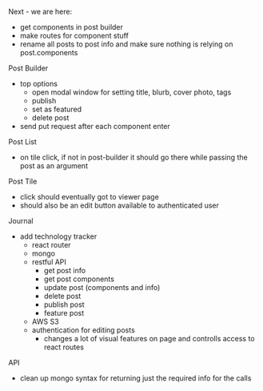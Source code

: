 Next - we are here:
- get components in post builder
- make routes for component stuff
- rename all posts to post info and make sure nothing is relying on post.components

Post Builder
- top options
  - open modal window for setting title, blurb, cover photo, tags
  - publish
  - set as featured
  - delete post
- send put request after each component enter

Post List
- on tile click, if not in post-builder it should go there while passing the post as an argument

Post Tile
- click should eventually got to viewer page
- should also be an edit button available to authenticated user

Journal
- add technology tracker
  - react router
  - mongo
  - restful API
    - get post info
    - get post components
    - update post (components and info)
    - delete post
    - publish post
    - feature post
  - AWS S3
  - authentication for editing posts
    - changes a lot of visual features on page and controlls access to react routes

API
- clean up mongo syntax for returning just the required info for the calls